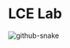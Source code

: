 # LCE Lab
<picture>
  <source media="(prefers-color-scheme: dark)" srcset="https://readme-random-text.jimchen5209.workers.dev/?dark=true" />
  <source media="(prefers-color-scheme: light)" srcset="https://readme-random-text.jimchen5209.workers.dev/" />
  <img alt="github-snake" src="https://readme-random-text.jimchen5209.workers.dev/" />
</picture>
